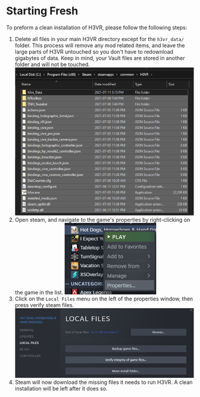 # Starting Fresh

To preform a clean installation of H3VR, please follow the following steps:

1. Delete all files in your main H3VR directory except for the `h3vr_data/` folder. This process will remove any mod related items, and leave the large parts of H3VR untouched so you don't have to redownload gigabytes of data. Keep in mind, your Vault files are stored in another folder and will not be touched.
![image](Images/Starting-Fresh-Directory-Select.png)
2. Open steam, and navigate to the game's properties by right-clicking on the game in the list.
![image](Images/Starting-Fresh-Steam-Properties.png)
3. Click on the `Local Files` menu on the left of the properties window, then press verify steam files.
![image](Images/Starting-Fresh-Local-Files.png)
4. Steam will now download the missing files it needs to run H3VR. A clean installation will be left after it does so.